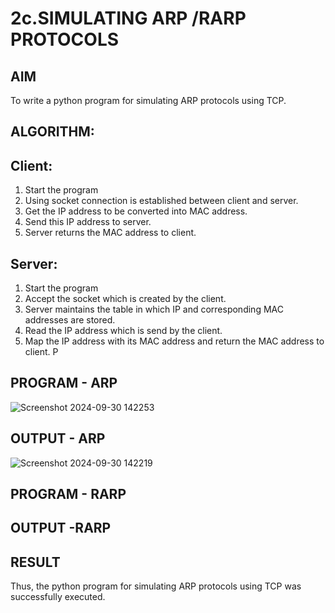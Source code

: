 # 2c.SIMULATING ARP /RARP PROTOCOLS
## AIM
To write a python program for simulating ARP protocols using TCP.
## ALGORITHM:
## Client:
1. Start the program
2. Using socket connection is established between client and server.
3. Get the IP address to be converted into MAC address.
4. Send this IP address to server.
5. Server returns the MAC address to client.
## Server:
1. Start the program
2. Accept the socket which is created by the client.
3. Server maintains the table in which IP and corresponding MAC addresses are
stored.
4. Read the IP address which is send by the client.
5. Map the IP address with its MAC address and return the MAC address to client.
P
## PROGRAM - ARP
![Screenshot 2024-09-30 142253](https://github.com/user-attachments/assets/a3a7344f-143e-4e7a-a2ba-7f5215639bed)

## OUTPUT - ARP
![Screenshot 2024-09-30 142219](https://github.com/user-attachments/assets/696c09ef-8741-4d72-bfce-93bf3662055f)

## PROGRAM - RARP
## OUTPUT -RARP
## RESULT
Thus, the python program for simulating ARP protocols using TCP was successfully 
executed.
